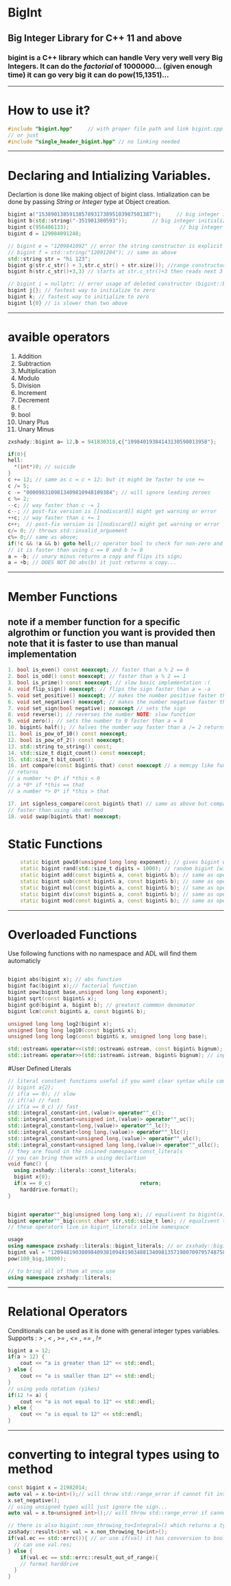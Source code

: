 # BigInt
## Big Integer Library for C++ 11 and above
### bigint is a C++ library which can handle Very very well very __Big Integers__. It can do the *factorial* of __1000000...__ (given enough time) it can go very big it can do pow(15,1351)...

---

# How to use it?
```c++
#include "bigint.hpp"     // with proper file path and link bigint.cpp
// or just
#include "single_header_bigint.hpp" // no linking needed
```
---

# Declaring and Intializing Variables.

Declartion is done like making object of bigint class.
Intialization can be done by passing *String* or *Integer* type at Object creation.

```c++
bigint a("1538901385913857893173895103987501387");     // big integer initialization with String
bigint b(std::string("-351901380593"));        // big integer initialization with String
bigint c(956486133);                                    // big integer intialization with Integer
bigint d = 129084091248;

// bigint e = "1209841092" // error the string constructor is explicit to prevent unnecesary conversions
// bigint f = std::string("12091204"); // same as above
std::string str = "hi 123";
bigint g(str.c_str() + 3,str.c_str() + str.size()); //range constructor constructs begining at "123"
bigint h(str.c_str()+3,3) // starts at str.c_str()+3 then reads next 3 characters

// bigint i = nullptr; // error usage of deleted constructor (bigint::bigint(nullptr)= delete)
bigint j{}; // fastest way to initialize to zero
bigint k; // fastest way to initialize to zero
bigint l{0} // is slower than two above
```
---
# avaible operators

1. Addition
2. Subtraction
3. Multiplication
4. Modulo
5. Division
6. Increment
7. Decrement
8. !
9. bool 
10. Unary Plus 
11. Unary Minus 
```c++
zxshady::bigint a= 12,b = 941830318,c{"10984019384143130598013958"};

if(0){
hell:
  *(int*)0; // suicide
}
c += 12; // same as c = c + 12; but it might be faster to use +=
c /= 5;
c -= "0000983109813409810948109384"; // will ignore leading zeroes
c %= 2;
--c; // way faster than c -= 1
c--; // post-fix version is [[nodiscard]] might get warning or error
++c; // way faster than c += 1
c++;  // post-fix version is [[nodiscard]] might get warning or error
c/= 0; // throws std::invalid_arguement
c%= 0;// same as above;
if(!c && !a && b) goto hell;// operator bool to check for non-zero and operator! to check for zero
// it is faster than using c == 0 and b != 0
a = -b; // unary minus returns a copy and flips its sign;
a = +b; // DOES NOT DO abs(b) it just returns a copy...

```
---
# Member Functions

## note if a member function for a specific algrothim or function you want is provided then note that it is faster to use than manual implementation
```cpp
1. bool is_even() const noexcept; // faster than a % 2 == 0
2. bool is_odd() const noexcept; // faster than a % 2 == 1
3. bool is_prime() const noexcept; // slow basic implementation :(
4. void flip_sign() noexcept; // flips the sign faster than a = -a
5. void set_positive() noexcept; // makes the number positive faster than a = abs(a)
6. void set_negative() noexcept; // makes the number negative faster than a = a >= 0 ? -a : a;
7. void set_sign(bool negative); noexcept // sets the sign
8. void reverse(); // reverses the number NOTE: slow function
9. void zero(); // sets the number to 0 faster than a = 0
10. bigint& half(); // halves the number way faster than a /= 2 returns *this for chaining effect
11. bool is_pow_of_10() const noexcept;
12. bool is_pow_of_2() const noexcept;
13. std::string to_string() const;
14. std::size_t digit_count() const noexcept;
15. std::size_t bit_count();
16. int compare(const bigint& that) const noexcept // a memcpy like function
// returns
// a number *< 0* if *this < 0
// a *0* if *this == that    
// a number *> 0* if *this > that

17. int signless_compare(const bigint& that) // same as above but compares as if they were abs(*this).compare(abs(that));
// faster than using abs method
18. void swap(bigint& that) noexcept; 
```

# Static Functions
```cpp
    static bigint pow10(unsigned long long exponent); // gives bigint with [exponent] trailing zeroes
    static bigint rand(std::size_t digits = 1000); // random bigint [with default = 1000] 
    static bigint add(const bigint& a, const bigint& b); // same as operator+ but named for java programmers :P
    static bigint sub(const bigint& a, const bigint& b); // same as operator- but named for java programmers :P
    static bigint mul(const bigint& a, const bigint& b); // same as operator* but named for java programmers :P
    static bigint div(const bigint& a, const bigint& b); // same as operator/ but named for java programmers :P
    static bigint mod(const bigint& a, const bigint& b); // same as operator% but named for java programmers :P

```
---

# Overloaded Functions

Use following functions with no namespace and ADL will find them automaticly

```cpp

bigint abs(bigint x); // abs function
bigint fac(bigint x);// factorial function
bigint pow(bigint base,unsigned long long exponent);
bigint sqrt(const bigint& x);
bigint gcd(bigint a, bigint b); // greatest commmon denomator
bigint lcm(const bigint& a, const bigint& b);

unsigned long long log2(bigint x);
unsigned long long log10(const bigint& x);
unsigned long long log(const bigint& x, unsigned long long base);

std::ostream& operator<<(std::ostream& ostream, const bigint& bignum); // output operator
std::istream& operator>>(std::istream& istream, bigint& bignum); // input operator

```
#User Defined Literals
```cpp
// literal constant functions useful if you want clear syntax while comparing against zero and some other functions
// bigint a{2};
// if(a == 0); // slow
// if(!a) // fast
// if(a == 0_c) // fast
std::integral_constant<int,(value)> operator""_c();
std::integral_constant<unsigned int,(value)> operator""_uc();
std::integral_constant<long,(value)> operator""_lc();
std::integral_constant<long long,(value)> operator""_llc();
std::integral_constant<unsigned long,(value)> operator""_ulc();
std::integral_constant<unsigned long long,(value)> operator""_ullc();
// they are found in the inlined namespace const_literals
// you can bring them with a using declartion
void func() {
  using zxshady::literals::const_literals;
  bigint x{0};
  if(x == 0_c)                             return;
    harddrive.format();
}


bigint operator""_big(unsigned long long x); // equalivent to bigint(x);
bigint operator""_big(const char* str,std::size_t len); // equalivent to bigint(str,str+len);
// these operators live in bigint_literals inline namespace

usage
using namespace zxshady::literals::bigint_literals; // or zxshady::bigint_literals;
bigint val = "120948190380984093810948190348813409813571980709795748758798"_big;
pow(100_big,10000);

// to bring all of them at once use
using namespace zxshady::literals;
```
---

# Relational Operators

Conditionals can be used as it is done with general integer types variables.
Supports :  *>* , *<* ,  *>=* , *<=* , *==* , *!=*

```c++
bigint a = 12;
if(a > 12) {
    cout << "a is greater than 12" << std::endl;
} else {
    cout << "a is smaller than 12" << std::endl;
}
// using yoda notation (yikes)
if(12 != a) {
    cout << "a is not equal to 12" << std::endl;
} else {
    cout << "a is equal to 12" << std::endl;        
}
```

---

# converting to integral types using to method
```c++
const bigint x = 21982014;
auto val = x.to<int>();// will throw std::range_error if cannot fit inside int;
x.set_negative();
// using unsigned types will just ignore the sign...
auto val = x.to<unsigned int>();// will throw std::range_error if cannot fit inside unsigned int;

// there is also bigint::non_throwing_to<Integral>() which returns a type of zxshady::result<Integeral,std::errc> and is noexcept
zxshady::result<int> val = x.non_throwing_to<int>();
if(val.ec == std::errc()){ // or use if(val) it has convversion to bool
  // can use val.res;
} else {
    if(val.ec == std::errc::result_out_of_range){
    // format harddrive
  }
}
```




